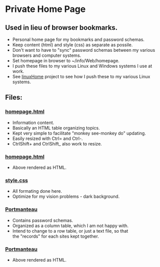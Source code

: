# Private Home Page

## Used in lieu of browser bookmarks.

* Personal home page for my bookmarks and password schemas.
* Keep content (html) and style (css) as separate as possile.
* Don't want to have to "sync" password schemas between my various<br>
  browsers and computer systems.
* Set homepage in browser to ~/info/Web/homepage.
* I push these files to my various Linux and Windows systems I use at work.
* See [linuxHome](../linuxHome/) project to see how I push these to my
  various Linux systems.

## Files:
### [homepage.html](homepage.html)
* Information content.
* Basically an HTML table organizing topics.
* Kept very simple to facilitate "monkey see-monkey do" updating.
* Easily resized with Ctrl= and Ctrl-.
* CtrlShift+ and CtrlShift_ also work to resize.

### [homepage.html](http://htmlpreview.github.com/?https://github.com/grscheller/scheller-linux-archive/blob/master/Linux/Web/homepage.html)
* Above rendered as HTML.

### [style.css](style.css)
* All formating done here.
* Optimize for my vision problems - dark background.

### [Portmanteau](Portmanteau.html)
* Contains password schemas.
* Organized as a column table, which I am not happy with.
* Intend to change to a row table, or just a text file, so that<br>
  the "records" for each sites kept together.

### [Portmanteau](http://htmlpreview.github.com/?https://github.com/grscheller/scheller-linux-archive/blob/master/Linux/Web/Portmanteau.html)
* Above rendered as HTML.

